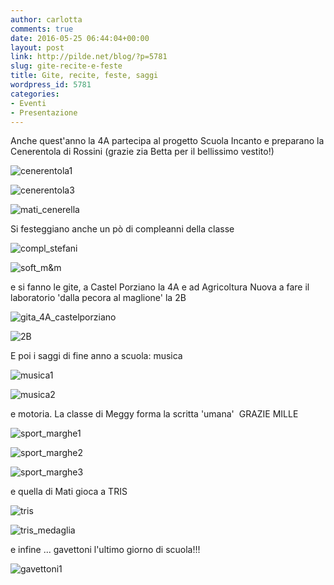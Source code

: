 ```yaml
---
author: carlotta
comments: true
date: 2016-05-25 06:44:04+00:00
layout: post
link: http://pilde.net/blog/?p=5781
slug: gite-recite-e-feste
title: Gite, recite, feste, saggi
wordpress_id: 5781
categories:
- Eventi
- Presentazione
---
```


Anche quest'anno la 4A partecipa al progetto Scuola Incanto e preparano la Cenerentola di Rossini (grazie zia Betta per il bellissimo vestito!)




![cenerentola1]({{baseurl}}/uploads/2016/06/cenerentola1.jpg)


![cenerentola3]({{baseurl}}/uploads/2016/06/cenerentola3.jpg)


 ![mati_cenerella]({{baseurl}}/uploads/2016/06/mati_cenerella.jpg)


Si festeggiano anche un pò di compleanni della classe

![compl_stefani]({{baseurl}}/uploads/2016/06/compl_stefani.png)


 ![soft_m&m]({{baseurl}}/uploads/2016/06/soft_mm.png)


e si fanno le gite, a Castel Porziano la 4A e ad Agricoltura Nuova a fare il laboratorio 'dalla pecora al maglione' la 2B

![gita_4A_castelporziano]({{baseurl}}/uploads/2016/06/gita_4A_castelporziano.jpg)




![2B]({{baseurl}}/uploads/2016/04/2B.jpg)




E poi i saggi di fine anno a scuola: musica

![musica1]({{baseurl}}/uploads/2016/04/musica1.png)


 ![musica2]({{baseurl}}/uploads/2016/04/musica2.png)


e motoria. La classe di Meggy forma la scritta 'umana'  GRAZIE MILLE

![sport_marghe1]({{baseurl}}/uploads/2016/04/sport_marghe1.png)


 ![sport_marghe2]({{baseurl}}/uploads/2016/04/sport_marghe2.png)


 ![sport_marghe3]({{baseurl}}/uploads/2016/04/sport_marghe3.png)


e quella di Mati gioca a TRIS

![tris]({{baseurl}}/uploads/2016/04/tris.png)


 ![tris_medaglia]({{baseurl}}/uploads/2016/04/tris_medaglia.png)


e infine ... gavettoni l'ultimo giorno di scuola!!!

![gavettoni1]({{baseurl}}/uploads/2016/05/gavettoni1.jpg)



